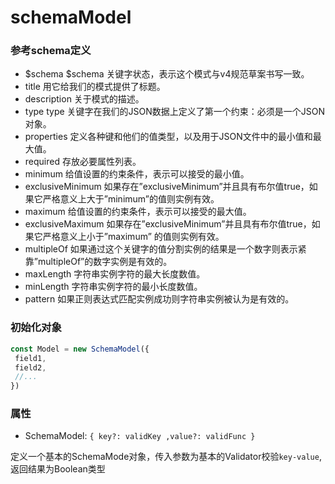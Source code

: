 # schemaModel

### 参考schema定义

- $schema	$schema 关键字状态，表示这个模式与v4规范草案书写一致。
- title	用它给我们的模式提供了标题。
- description	关于模式的描述。
- type	type 关键字在我们的JSON数据上定义了第一个约束：必须是一个JSON对象。
- properties	定义各种键和他们的值类型，以及用于JSON文件中的最小值和最大值。
- required	存放必要属性列表。
- minimum	给值设置的约束条件，表示可以接受的最小值。
- exclusiveMinimum	如果存在”exclusiveMinimum”并且具有布尔值true，如果它严格意义上大于”minimum”的值则实例有效。
- maximum	给值设置的约束条件，表示可以接受的最大值。
- exclusiveMaximum	如果存在”exclusiveMinimum”并且具有布尔值true，如果它严格意义上小于”maximum” 的值则实例有效。
- multipleOf	如果通过这个关键字的值分割实例的结果是一个数字则表示紧靠”multipleOf”的数字实例是有效的。
- maxLength	字符串实例字符的最大长度数值。
- minLength	字符串实例字符的最小长度数值。
- pattern	如果正则表达式匹配实例成功则字符串实例被认为是有效的。



### 初始化对象

```js
const Model = new SchemaModel({
 field1,
 field2,
 //...
})

```

### 属性

 - SchemaModel: `{ key?: validKey ,value?: validFunc }`

 定义一个基本的SchemaMode对象，传入参数为基本的Validator校验`key-value`,返回结果为Boolean类型



